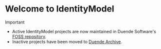 # Welcome to IdentityModel

> [!IMPORTANT]  
> - Active IdentityModel projects are now maintained in Duende Software's [FOSS repository](https://github.com/DuendeSoftware/foss/tree/main/access-token-management).
> - Inactive projects have been moved to [Duende Archive](https://github.com/DuendeArchive).
